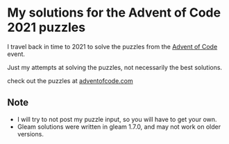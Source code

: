 # My solutions for the Advent of Code 2021 puzzles

I travel back in time to 2021 to solve the puzzles from the [Advent of Code](https://adventofcode.com/2021) event.

Just my attempts at solving the puzzles, not necessarily the best solutions.

check out the puzzles at [adventofcode.com](https://adventofcode.com/2021)

## **Note**

- I will try to not post my puzzle input, so you will have to get your own.
- Gleam solutions were written in gleam 1.7.0, and may not work on older versions.
